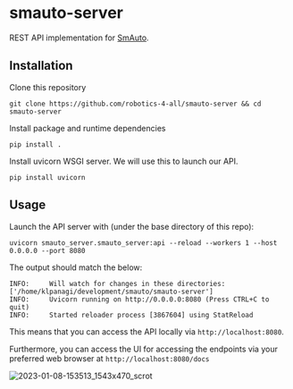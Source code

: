 # smauto-server
REST API implementation for [SmAuto](https://github.com/robotics-4-all/smauto-dsl).

## Installation

Clone this repository

```
git clone https://github.com/robotics-4-all/smauto-server && cd smauto-server
```

Install package and runtime dependencies

```
pip install .
```

Install uvicorn WSGI server. We will use this to launch our API.

```
pip install uvicorn
```

## Usage

Launch the API server with (under the base directory of this repo):

```
uvicorn smauto_server.smauto_server:api --reload --workers 1 --host 0.0.0.0 --port 8080
```

The output should match the below:

```
INFO:     Will watch for changes in these directories: ['/home/klpanagi/development/smauto/smauto-server']
INFO:     Uvicorn running on http://0.0.0.0:8080 (Press CTRL+C to quit)
INFO:     Started reloader process [3867604] using StatReload
```

This means that you can access the API locally via `http://localhost:8080`.

Furthermore, you can access the UI for accessing the endpoints via your
preferred web browser at `http://localhost:8080/docs`

![2023-01-08-153513_1543x470_scrot](https://user-images.githubusercontent.com/4770702/211198940-2ee67e2c-5d8c-4820-ab16-d7fa21226bf8.png)
